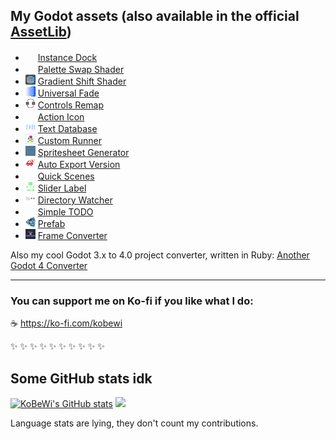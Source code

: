 ## My Godot assets (also available in the official [AssetLib](https://godotengine.org/asset-library/asset?user=KoBeWi))

- <img src="https://github.com/KoBeWi/Godot-Instance-Dock/blob/master/Media/Icon.png" width="16" height="16"> [Instance Dock](https://github.com/KoBeWi/Godot-Instance-Dock)
- <img src="https://github.com/KoBeWi/Godot-Palette-Swap-Shader/blob/master/Media/Icon.png" width="16" height="16"> [Palette Swap Shader](https://github.com/KoBeWi/Godot-Palette-Swap-Shader)
- <img src="https://github.com/KoBeWi/Godot-Gradient-Shift-Shader/blob/main/Media/Icon.png" width="16" height="16"> [Gradient Shift Shader](https://github.com/KoBeWi/Godot-Gradient-Shift-Shader)
- <img src="https://github.com/KoBeWi/Godot-Universal-Fade/blob/master/Media/Icon.png" width="16" height="16"> [Universal Fade](https://github.com/KoBeWi/Godot-Universal-Fade)
- <img src="https://github.com/KoBeWi/Godot-Input-Remap/blob/master/Media/Icon.png" width="16" height="16"> [Controls Remap](https://github.com/KoBeWi/Godot-Input-Remap)
- <img src="https://github.com/KoBeWi/Godot-Action-Icon/blob/master/Media/Icon.png" width="16" height="16"> [Action Icon](https://github.com/KoBeWi/Godot-Action-Icon)
- <img src="https://github.com/KoBeWi/Godot-Text-Database/blob/master/Media/Icon.png" width="16" height="16"> [Text Database](https://github.com/KoBeWi/Godot-Text-Database)
- <img src="https://github.com/KoBeWi/Godot-Custom-Runner/blob/master/Media/Icon.png" width="16" height="16"> [Custom Runner](https://github.com/KoBeWi/Godot-Custom-Runner)
- <img src="https://github.com/KoBeWi/Godot-Spritesheet-Generator/blob/master/Media/Icon.png" width="16" height="16"> [Spritesheet Generator](https://github.com/KoBeWi/Godot-Spritesheet-Generator)
- <img src="https://github.com/KoBeWi/Godot-Auto-Export-Version/blob/master/Media/Icon.png" width="16" height="16"> [Auto Export Version](https://github.com/KoBeWi/Godot-Auto-Export-Version)
- <img src="https://github.com/KoBeWi/Godot-Quick-Scenes/blob/master/Media/Icon.png" width="16" height="16"> [Quick Scenes](https://github.com/KoBeWi/Godot-Quick-Scenes)
- <img src="https://github.com/KoBeWi/Godot-Slider-Label/blob/master/Media/Icon.png" width="16" height="16"> [Slider Label](https://github.com/KoBeWi/Godot-Slider-Label)
- <img src="https://github.com/KoBeWi/Godot-Directory-Watcher/blob/master/Media/Icon.png" width="16" height="16"> [Directory Watcher](https://github.com/KoBeWi/Godot-Directory-Watcher)
- <img src="https://github.com/KoBeWi/Godot-Simple-TODO/blob/master/Media/Icon.png" width="16" height="16"> [Simple TODO](https://github.com/KoBeWi/Godot-Simple-TODO)
- <img src="https://github.com/KoBeWi/Godot-Prefab/blob/master/Media/Icon.png" width="16" height="16"> [Prefab](https://github.com/KoBeWi/Godot-Prefab)
- <img src="https://github.com/KoBeWi/Godot-Frame-Converter/blob/master/Media/Icon.png" width="16" height="16"> [Frame Converter](https://github.com/KoBeWi/Godot-Frame-Converter)

Also my cool Godot 3.x to 4.0 project converter, written in Ruby: [Another Godot 4 Converter](https://github.com/KoBeWi/Another-Godot-4-Converter)
___
### You can support me on Ko-fi if you like what I do:

☕ https://ko-fi.com/kobewi

✨ ✨ ✨ ✨ ✨ ✨ ✨ ✨ ✨ ✨

## Some GitHub stats idk
[![KoBeWi's GitHub stats](https://github-readme-stats.vercel.app/api?username=KoBeWi&show_icons=true&theme=tokyonight&custom_title=My%20GitHub%20stats)](https://github.com/anuraghazra/github-readme-stats)
<img height="180em" src="https://github-readme-stats.vercel.app/api/top-langs/?username=KoBeWi&theme=tokyonight&layout=compact" />

Language stats are lying, they don't count my contributions.
